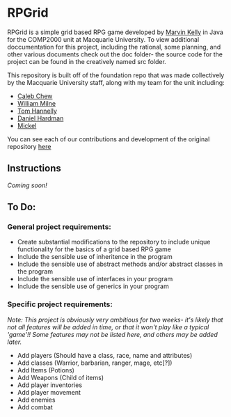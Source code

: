 # RPGrid
RPGrid is a simple grid based RPG game developed by [Marvin Kelly](https://github.com/Suireyha) in Java for the COMP2000 unit at Macquarie University.
To view additional doccumentation for this project, including the rational, some planning, and other various documents check out the doc folder- the source code for the project can be found in the creatively named src folder.

This repository is built off of the foundation repo that was made collectively by the Macquarie University staff, along with my team for the unit including:
- [Caleb Chew](https://github.com/ChewOnThis)
- [William Milne](https://github.com/Will-Milne-MQ)
- [Tom Hannelly](https://github.com/tomhann)
- [Daniel Hardman](https://github.com/stalebiscuit)
- [Mickel](https://github.com/M1CK3L)

You can see each of our contributions and development of the original repository [here](https://github.com/Suireyha/DMTWMC)

## Instructions
*Coming soon!*

## To Do:

### General project requirements:
- Create substantial modifications to the repository to include unique functionality for the basics of a grid based RPG game
- Include the sensible use of inheritence in the program
- Include the sensible use of abstract methods and/or abstract classes in the program
- Include the sensible use of interfaces in your program
- Include the sensible use of generics in your program

### Specific project requirements:
*Note: This project is obviously very ambitious for two weeks- it's likely that not all features will be added in time, or that it won't play like a typical 'game'!! Some features may not be listed here, and others may be added later.*

- Add players (Should have a class, race, name and attributes)
- Add classes (Warrior, barbarian, ranger, mage, etc[?])
- Add Items (Potions)
- Add Weapons (Child of items)
- Add player inventories
- Add player movement
- Add enemies
- Add combat